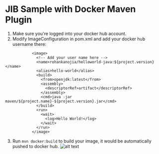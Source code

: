 # JIB Sample with Docker Maven Plugin

1. Make sure you're logged into your docker hub account.
2. Modify ImageConfiguration in pom.xml and add your docker hub username there:
```
            <image>
              <!-- Add your user name here -->
              <name>rohankanojia/helloworld-java:${project.version}</name>
              <alias>hello-world</alias>
              <build>
                <from>openjdk:latest</from>
                <assembly>
                  <descriptorRef>artifact</descriptorRef>
                </assembly>
                <cmd>java -jar maven/${project.name}-${project.version}.jar</cmd>
              </build>
              <run>
                <wait>
                  <log>Hello World!</log>
                </wait>
              </run>
            </image>
```
3. Run `mvn docker:build` to build your image, it would be automatically pushed to docker hub.
![alt text](https://i.imgur.com/Erx8w5d.png)
